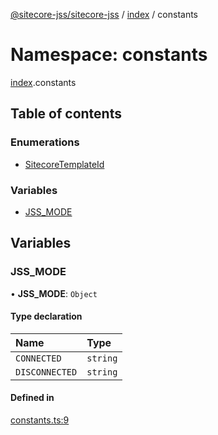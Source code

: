[@sitecore-jss/sitecore-jss](../README.md) / [index](index.md) / constants

# Namespace: constants

[index](index.md).constants

## Table of contents

### Enumerations

- [SitecoreTemplateId](../enums/index.constants.SitecoreTemplateId.md)

### Variables

- [JSS\_MODE](index.constants.md#jss_mode)

## Variables

### JSS\_MODE

• **JSS\_MODE**: `Object`

#### Type declaration

| Name | Type |
| :------ | :------ |
| `CONNECTED` | `string` |
| `DISCONNECTED` | `string` |

#### Defined in

[constants.ts:9](https://github.com/Sitecore/jss/blob/4cefcb5a/packages/sitecore-jss/src/constants.ts#L9)
